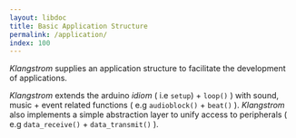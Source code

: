 ```yaml
---
layout: libdoc
title: Basic Application Structure
permalink: /application/
index: 100
---
```


*Klangstrom* supplies an application structure to facilitate the development of applications. 

*Klangstrom* extends the arduino *idiom* ( i.e `setup`) + `loop()` ) with sound, music + event related functions ( e.g `audioblock()` + `beat()` ). *Klangstrom* also implements a simple abstraction layer to unify access to peripherals ( e.g `data_receive()` + `data_transmit()` ).


